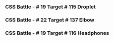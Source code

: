 ### CSS Battle - # 19 Target # 115  Droplet
### CSS Battle - # 22 Target # 137  Elbow 
### CSS Battle - # 19 Target # 116  Headphones 

